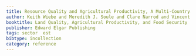 ```yaml
---
title: Resource Quality and Agricultural Productivity, A Multi-Country Comparison
author: Keith Wiebe and Meredith J. Soule and Clare Narrod and Vincent E. Breneman
booktitle: Land Quality, Agricultural Productivity, and Food Security
publisher: Edward Elgar Publishing
tags: sector  est
bibtype: incollection
category: reference
---
```

